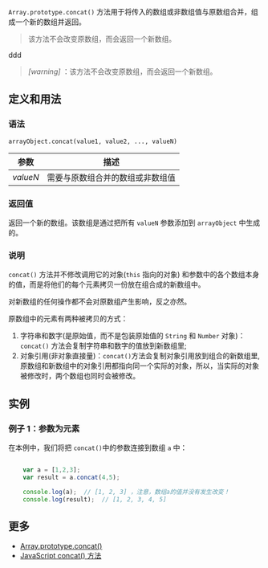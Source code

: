 `Array.prototype.concat()` 方法用于将传入的数组或非数组值与原数组合并，组成一个新的数组并返回。

> 该方法不会改变原数组，而会返回一个新数组。

ddd

> *[warning]* ：该方法不会改变原数组，而会返回一个新数组。

## 定义和用法

### 语法

`arrayObject.concat(value1, value2, ..., valueN)`

| 参数 | 描述 |
| --- | --- |
| _valueN_ | 需要与原数组合并的数组或非数组值 |

### 返回值

返回一个新的数组。该数组是通过把所有 `valueN` 参数添加到 `arrayObject` 中生成的。

### 说明

`concat()` 方法并不修改调用它的对象(`this` 指向的对象) 和参数中的各个数组本身的值，而是将他们的每个元素拷贝一份放在组合成的新数组中。

对新数组的任何操作都不会对原数组产生影响，反之亦然。

原数组中的元素有两种被拷贝的方式：

1.  字符串和数字(是原始值，而不是包装原始值的 `String` 和 `Number` 对象)：`concat()` 方法会复制字符串和数字的值放到新数组里;
2.  对象引用(非对象直接量)：`concat()`方法会复制对象引用放到组合的新数组里,原数组和新数组中的对象引用都指向同一个实际的对象，所以，当实际的对象被修改时，两个数组也同时会被修改。

## 实例

### 例子 1：参数为元素

在本例中，我们将把 `concat()`中的参数连接到数组 `a` 中：

``` javascript

    var a = [1,2,3];
    var result = a.concat(4,5);

    console.log(a);  // [1, 2, 3] ，注意，数组a的值并没有发生改变！
    console.log(result);  // [1, 2, 3, 4, 5] 

```

## 更多

*   [Array.prototype.concat()](https://developer.mozilla.org/zh-CN/docs/Web/JavaScript/Reference/Global_Objects/Array/concat)
*   [JavaScript concat() 方法](http://www.w3school.com.cn/jsref/jsref_concat_array.asp)